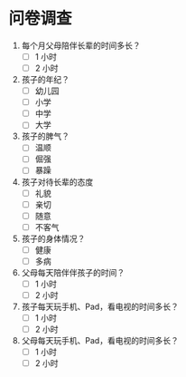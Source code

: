 # 问卷调查

1. 每个月父母陪伴长辈的时间多长？
	- [ ] 1 小时
	- [ ] 2 小时
1. 孩子的年纪？
	- [ ] 幼儿园
	- [ ] 小学
	- [ ] 中学
	- [ ] 大学
1. 孩子的脾气？
	- [ ] 温顺
	- [ ] 倔强
	- [ ] 暴躁
1. 孩子对待长辈的态度
	- [ ] 礼貌
	- [ ] 亲切
	- [ ] 随意
	- [ ] 不客气
1. 孩子的身体情况？
	- [ ] 健康
	- [ ] 多病
1. 父母每天陪伴伴孩子的时间？
	- [ ] 1 小时
	- [ ] 2 小时 
1. 孩子每天玩手机、Pad，看电视的时间多长？
	- [ ] 1 小时
	- [ ] 2 小时
1. 父母每天玩手机、Pad，看电视的时间多长？
	- [ ] 1 小时
	- [ ] 2 小时
